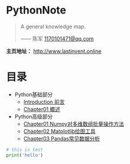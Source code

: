 <h1>PythonNote</h1>

> A general knowledge map.
>
> —— 陈军 1170101471@qq.com

**主页地址：** http://www.lastinvent.online

# **目录**
* Python基础部分
    * [Introduction 前言](Python/README.md)
    * [Chapter01 概述](Python/01概述/1.1.概述.md)
* Python高级部分
    * [Chapter01 Numpy对多维数组批量操作方法](Datascience/Datascience_1numpy.md)
    * [Chapter02 Matplotlib绘图工具](Datascience/Datascience_2matplotlib.md)
    * [Chapter03 Pandas常见数据分析](Datascience/Datascience_pandas.md)

```python
# this is test
print('hello')
```